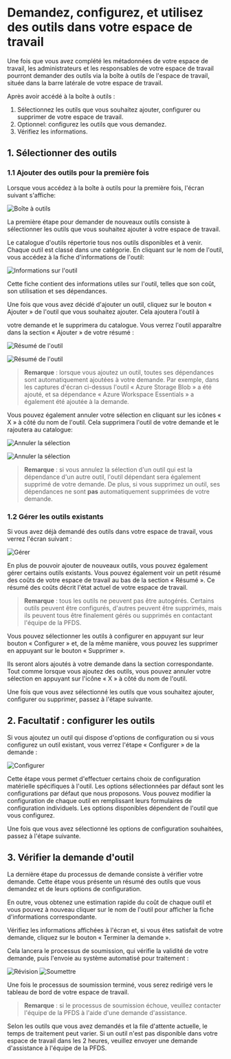 # Demandez, configurez, et utilisez des outils dans votre espace de travail

Une fois que vous avez complété les métadonnées de votre espace de travail, les administrateurs et les responsables de votre espace de travail pourront demander des outils via la boîte à outils de l'espace de travail, située dans la barre latérale de votre espace de travail.

Après avoir accédé à la boîte à outils :
1. Sélectionnez les outils que vous souhaitez ajouter, configurer ou supprimer de votre espace de travail.
2. Optionnel: configurez les outils que vous demandez.
3. Vérifiez les informations.

## 1. Sélectionner des outils

### 1.1 Ajouter des outils pour la première fois

Lorsque vous accédez à la boîte à outils pour la première fois, l'écran suivant s'affiche:

![Boîte à outils](/api/docs/fr/UserGuide/GettingStarted/toolbox-select.png)

La première étape pour demander de nouveaux outils consiste à sélectionner les outils que vous souhaitez ajouter à votre espace de travail.

Le catalogue d'outils répertorie tous nos outils disponibles et à venir. Chaque outil est classé dans une catégorie. En cliquant sur le nom de l'outil, vous accédez à la fiche d'informations de l'outil:

![Informations sur l'outil](/api/docs/fr/UserGuide/GettingStarted/toolbox-info-sheet.png)

Cette fiche contient des informations utiles sur l'outil, telles que son coût, son utilisation et ses dépendances.

Une fois que vous avez décidé d'ajouter un outil, cliquez sur le bouton « Ajouter » de l'outil que vous souhaitez ajouter. Cela ajoutera l'outil à 

votre demande et le supprimera du catalogue. Vous verrez l'outil apparaître dans la section « Ajouter » de votre résumé :

![Résumé de l'outil](/api/docs/fr/UserGuide/GettingStarted/toolbox-add-tool-1.png)

![Résumé de l'outil](/api/docs/fr/UserGuide/GettingStarted/toolbox-add-tool-2.png)

> __Remarque__ : lorsque vous ajoutez un outil, toutes ses dépendances sont automatiquement ajoutées à votre demande. Par exemple, dans les captures d'écran ci-dessus
> l'outil « Azure Storage Blob » a été ajouté, et sa dépendance « Azure Workspace Essentials » a également été ajoutée à la demande.

Vous pouvez également annuler votre sélection en cliquant sur les icônes « X » à côté du nom de l'outil. Cela supprimera l'outil de votre demande et le rajoutera au catalogue:

![Annuler la sélection](/api/docs/fr/UserGuide/GettingStarted/toolbox-undo-1.png)

![Annuler la sélection](/api/docs/fr/UserGuide/GettingStarted/toolbox-select.png)

> __Remarque__ : si vous annulez la sélection d'un outil qui est la dépendance d'un autre outil, l'outil dépendant sera également supprimé de votre demande.
> De plus, si vous supprimez un outil, ses dépendances ne sont __pas__ automatiquement supprimées de votre demande.

### 1.2 Gérer les outils existants

Si vous avez déjà demandé des outils dans votre espace de travail, vous verrez l'écran suivant :

![Gérer](/api/docs/fr/UserGuide/GettingStarted/toolbox-manage-1.png)

En plus de pouvoir ajouter de nouveaux outils, vous pouvez également gérer certains outils existants. Vous pouvez également voir un petit résumé des coûts de votre espace de travail au bas de la section « Résumé ». Ce résumé des coûts décrit l'état actuel de votre espace de travail.

> __Remarque__ : tous les outils ne peuvent pas être autogérés. Certains outils peuvent être configurés, d'autres peuvent être supprimés, mais ils peuvent tous être
> finalement gérés ou supprimés en contactant l'équipe de la PFDS.

Vous pouvez sélectionner les outils à configurer en appuyant sur leur bouton « Configurer » et, de la même manière, vous pouvez les supprimer en appuyant sur le bouton « Supprimer ».

Ils seront alors ajoutés à votre demande dans la section correspondante. Tout comme lorsque vous ajoutez des outils, vous pouvez annuler votre sélection en appuyant sur l'icône « X » à côté du nom de l'outil.

Une fois que vous avez sélectionné les outils que vous souhaitez ajouter, configurer ou supprimer, passez à l'étape suivante.

## 2. Facultatif : configurer les outils

Si vous ajoutez un outil qui dispose d'options de configuration ou si vous configurez un outil existant, vous verrez l'étape « Configurer » de la demande :

![Configurer](/api/docs/fr/UserGuide/GettingStarted/toolbox-configure.png)

Cette étape vous permet d'effectuer certains choix de configuration matérielle spécifiques à l'outil. Les options sélectionnées par défaut sont les configurations par défaut que nous proposons. Vous pouvez modifier la configuration de chaque outil en remplissant leurs formulaires de configuration individuels. Les options disponibles dépendent de l'outil que vous configurez.

Une fois que vous avez sélectionné les options de configuration souhaitées, passez à l'étape suivante.

## 3. Vérifier la demande d'outil

La dernière étape du processus de demande consiste à vérifier votre demande. Cette étape vous présente un résumé des outils que vous demandez et de leurs options de configuration.

En outre, vous obtenez une estimation rapide du coût de chaque outil et vous pouvez à nouveau cliquer sur le nom de l'outil pour afficher la fiche d'informations correspondante.

Vérifiez les informations affichées à l'écran et, si vous êtes satisfait de votre demande, cliquez sur le bouton « Terminer la demande ».

Cela lancera le processus de soumission, qui vérifie la validité de votre demande, puis l'envoie au système automatisé pour traitement :

![Révision](/api/docs/fr/UserGuide/GettingStarted/toolbox-review.png)
![Soumettre](/api/docs/fr/UserGuide/GettingStarted/toolbox-submit.png)

Une fois le processus de soumission terminé, vous serez redirigé vers le tableau de bord de votre espace de travail.

>__Remarque__ : si le processus de soumission échoue, veuillez contacter l'équipe de la PFDS à l'aide d'une demande d'assistance.

Selon les outils que vous avez demandés et la file d'attente actuelle, le temps de traitement peut varier. Si un outil n'est pas disponible dans votre espace de travail dans les 2 heures, veuillez envoyer une demande d'assistance à l'équipe de la PFDS.